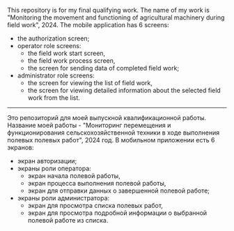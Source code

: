 This repository is for my final qualifying work. 
The name of my work is "Monitoring the movement and functioning of agricultural machinery during field work", 2024. 
The mobile application has 6 screens: 
  - the authorization screen;
  - operator role screens:
    - the field work start screen,
    - the field work process screen,
    - the screen for sending data of completed field work;
  - administrator role screens:
    - the screen for viewing the list of field work,
    - the screen for viewing detailed information about the selected field work from the list.
---------------------------------------------------------------------------------------------------------------------
Это репозиторий для моей выпускной квалификационной работы. 
Название моей работы - "Мониторинг перемещения и функционирования сельскохозяйственной техники в ходе выполнения полевых полевых работ", 2024 год. 
В мобильном приложении есть 6 экранов: 
  - экран авторизации;
  - экраны роли оператора:
    - экран начала полевой работы,
    - экран процесса выполнения полевой работы,
    - экран для отправки данных о завершенной полевой работе;
  - экраны роли администратора:
    - экран для просмотра списка полевых работ,
    - экран для просмотра подробной информации о выбранной полевой работе из списка.
